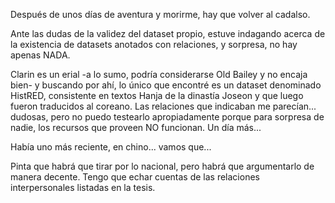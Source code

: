 Después de unos días de aventura y morirme, hay que volver al cadalso.

Ante las dudas de la validez del dataset propio, estuve indagando acerca de la existencia de datasets anotados con relaciones, y sorpresa, no hay apenas NADA. 

Clarin es un erial -a lo sumo, podría considerarse Old Bailey y no encaja bien- y buscando por ahí, lo único que encontré es un dataset denominado HistRED, consistente en textos Hanja de la dinastía Joseon y que luego fueron traducidos al coreano. 
Las relaciones que indicaban me parecían... dudosas, pero no puedo testearlo apropiadamente porque para sorpresa de nadie, los recursos que proveen NO funcionan. Un día más...

Había uno más reciente, en chino... vamos que...

Pinta que habrá que tirar por lo nacional, pero habrá que argumentarlo de manera decente. Tengo que echar cuentas de las relaciones interpersonales listadas en la tesis.
